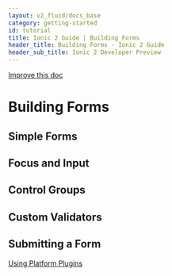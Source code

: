 ```yaml
---
layout: v2_fluid/docs_base
category: getting-started
id: tutorial
title: Ionic 2 Guide | Building Forms
header_title: Building Forms - Ionic 2 Guide
header_sub_title: Ionic 2 Developer Preview
---
```


<a class="improve-v2-docs" href='https://github.com/driftyco/ionic-site/edit/ionic2/docs/v2/guide/adding-pages/index.md'>
Improve this doc
</a>

# Building Forms

## Simple Forms

## Focus and Input

## Control Groups

## Custom Validators

## Submitting a Form

<a href="../using-platform-plugins/" class="btn btn-primary">Using Platform Plugins</a>
